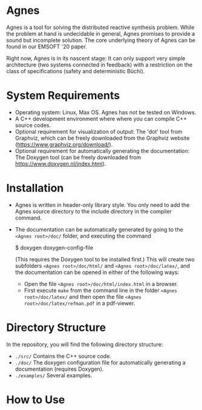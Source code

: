 # Agnes

Agnes is a tool for solving the distributed reactive synthesis problem. While the problem at hand is undecidable in general, Agnes promises to provide a sound but incomplete solution. The core underlying theory of Agnes can be found in our EMSOFT '20 paper.

Right now, Agnes is in its nascent stage: It can only support very simple architecture (two systems connected in feedback) with a restriction on the class of specifications (safety and deterministic Büchi).

# System Requirements

- Operating system: Linux, Max OS. Agnes has not be tested on Windows.
- A C++ development environment where where you can compile C++ source codes.
- Optional requirement for visualization of output: The 'dot' tool from Graphviz, which can be freely downloaded from the Graphviz website (https://www.graphviz.org/download/).
- Optional requirement for automatically generating the documentation: The Doxygen tool (can be freely downloaded from https://www.doxygen.nl/index.html).

# Installation

- Agnes is written in header-only library style. You only need to add the Agnes source directory to the include directory in the compiler command.
- The documentation can be automatically generated by going to the `<Agnes root>/doc/` folder, and executing the command 

  $ doxygen doxygen-config-file
  
  (This requires the Doxygen tool to be installed first.) This will create two subfolders `<Agnes root>/doc/html/` and `<Agnes root>/doc/latex/`, and the documentation can be opened in either of the following ways:
  + Open the file `<Agnes root>/doc/html/index.html` in a browser.
  + First execute `make` from the command line in the folder `<Agnes root>/doc/latex/` and then open the file `<Agnes root>/doc/latex/refman.pdf` in a pdf-viewer.

# Directory Structure

In the repository, you will find the following directory structure:

- `./src/` Contains the C++ source code.
- `./doc/` The doxygen configuration file for automatically generating a documentation (requires Doxygen).
- `./examples/` Several examples.

# How to Use

